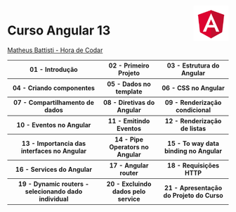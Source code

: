  <img src="angular.png" with="80" height="80" align="right">
<!-- https://angular.io/presskit-->

# Curso Angular 13

<a href="https://www.youtube.com/playlist?list=PLnDvRpP8Bnex2GQEN0768_AxZg_RaIGmw">Matheus Battisti - Hora de Codar</a>

<table>
  <tr>
    <th> 
       01 - Introdução
    </th>
    <th>
       02 - Primeiro Projeto
    </th>
    <th>
      03 - Estrutura do Angular
    </th>
  </tr>
  
  <tr>
    <th>
      04 - Criando componentes
    </th>
    <th>
      05 - Dados no template
    </th>
      <th>
      06 - CSS no Angular
    </th>
  </tr>
  <tr>
    <th>
     07 - Compartilhamento de dados
    </th>
    <th>
      08 - Diretivas do Angular
    </th>
     <th>
      09 - Renderização condicional
    </th>
  </tr>
  
  <tr>
    <th>
      10 - Eventos no Angular
    </th>
    <th>
      11 - Emitindo Eventos
    </th>
    <th>
      12 - Renderização de listas
    </th>
  </tr>
  <tr>
    <th>
      13 - Importancia das interfaces no Angular
    </th>
    <th>
      14 - Pipe Operators no Angular
    </th>
     <th>
      15 - To way data binding no Angular
    </th>
  </tr>
  <tr>
    <th>
      16 - Services do Angular
    </th>
     <th>
      17 - Angular router
    </th>
    <th>
      18 - Requisições HTTP
    </th>
  </tr>
  <tr>
    <th>
     19 - Dynamic routers - selecionando dado individual  
    </th>
     <th>
      20 - Excluindo dados pelo service
    </th>
    <th>
      21 - Apresentação do Projeto  do Curso
    </th>
  </tr>
       <!--
     <th>
      22 - Setup API
    </th>
    <th>
      23 - Setup Incial do Projeto
    </th>
  </tr>
   <tr>
    <th>
      24 - Estruturando o Projeto
    </th>
     <th>
      25 - CSS nos Componentes de layout
    </th>
    <th>
      26 - Página do Projeto
    </th>
  </tr>
   <tr>
    <th>
      27 - Criando Interfaces e configurando Módulos
    </th>
     <th>
      28 - Validação de formulário com Reactive Forms
    </th>
    <th>
      29 - Inserindo dados no Sistema
    </th>
  </tr>
    -->
</table>
